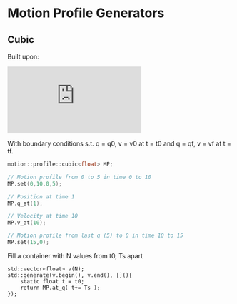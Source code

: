 Motion Profile Generators
====

Cubic
----

Built upon:

![q = a_0 + a_1t + a_2t^2 + a_3t^3](https://latex.codecogs.com/gif.latex?q%3Da_0&plus;a_1t&plus;a_2t%5E2&plus;a_3t%5E3)

With boundary conditions s.t. q = q0, v = v0 at t = t0 and q = qf, v = vf at t = tf. 

```cpp
motion::profile::cubic<float> MP;

// Motion profile from 0 to 5 in time 0 to 10
MP.set(0,10,0,5);

// Position at time 1
MP.q_at(1);

// Velocity at time 10
MP.v_at(10);

// Motion profile from last q (5) to 0 in time 10 to 15 
MP.set(15,0);
```

Fill a container with N values from t0, Ts apart

```
std::vector<float> v(N);
std::generate(v.begin(), v.end(), [](){
    static float t = t0;
    return MP.at_q( t+= Ts );
});
```
